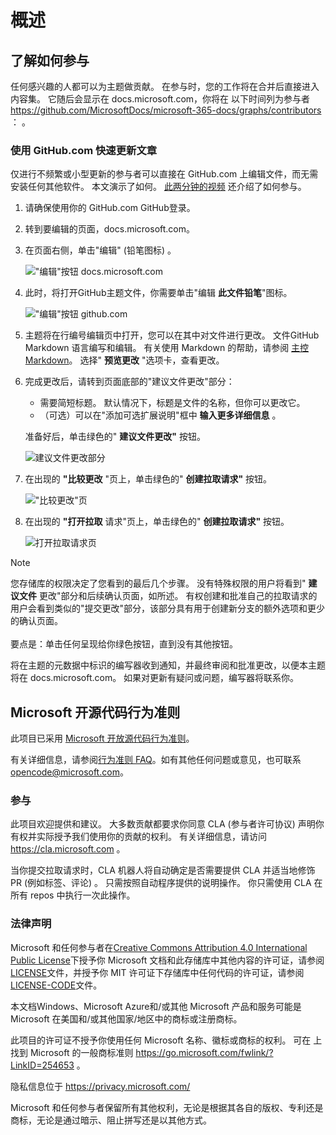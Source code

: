 # <a name="overview"></a>概述

## <a name="learn-how-to-contribute"></a>了解如何参与

任何感兴趣的人都可以为主题做贡献。 在参与时，您的工作将在合并后直接进入内容集。 它随后会显示在 docs.microsoft.com，你将在 以下时间列为参与者 <https://github.com/MicrosoftDocs/microsoft-365-docs/graphs/contributors> ： 。

### <a name="quickly-update-an-article-using-githubcom"></a>使用 GitHub.com 快速更新文章

仅进行不频繁或小型更新的参与者可以直接在 GitHub.com 上编辑文件，而无需安装任何其他软件。 本文演示了如何。 [此两分钟的视频](https://www.microsoft.com/videoplayer/embed/RE1XQTG) 还介绍了如何参与。

1. 请确保使用你的 GitHub.com GitHub登录。
2. 转到要编辑的页面，docs.microsoft.com。
3. 在页面右侧，单击"编辑" (铅笔图标) 。

   !["编辑"按钮 docs.microsoft.com](microsoft-365/media/quick-update-edit.png)

4. 此时，将打开GitHub主题文件，你需要单击"编辑 **此文件铅笔**"图标。

   !["编辑"按钮 github.com](microsoft-365/media/quick-update-github.png)

5. 主题将在行编号编辑页中打开，您可以在其中对文件进行更改。 文件GitHub Markdown 语言编写和编辑。 有关使用 Markdown 的帮助，请参阅 [主控 Markdown](https://guides.github.com/features/mastering-markdown/)。 选择" **预览更改** "选项卡，查看更改。

6. 完成更改后，请转到页面底部的"建议文件更改"部分：

   - 需要简短标题。 默认情况下，标题是文件的名称，但你可以更改它。
   - （可选）可以在"添加可选扩展说明"框中 **输入更多详细信息** 。

   准备好后，单击绿色的" **建议文件更改"** 按钮。

   ![建议文件更改部分](microsoft-365/media/propose-file-change.png)

7. 在出现的 **"比较更改** "页上，单击绿色的" **创建拉取请求"** 按钮。

   !["比较更改"页](microsoft-365/media/comparing-changes-page.png)

8. 在出现的 **"打开拉取** 请求"页上，单击绿色的" **创建拉取请求"** 按钮。

   ![打开拉取请求页](microsoft-365/media/open-a-pull-request-page.png)

> [!NOTE]
> 您存储库的权限决定了您看到的最后几个步骤。 没有特殊权限的用户将看到" **建议文件** 更改"部分和后续确认页面，如所述。 有权创建和批准自己的拉取请求的用户会看到类似的"提交更改"部分，该部分具有用于创建新分支的额外选项和更少的确认页面。<br/><br/>要点是：单击任何呈现给你绿色按钮，直到没有其他按钮。

将在主题的元数据中标识的编写器收到通知，并最终审阅和批准更改，以便本主题将在 docs.microsoft.com。 如果对更新有疑问或问题，编写器将联系你。

## <a name="microsoft-open-source-code-of-conduct"></a>Microsoft 开源代码行为准则

此项目已采用 [Microsoft 开放源代码行为准则](https://opensource.microsoft.com/codeofconduct/)。

有关详细信息，请参阅[行为准则 FAQ](https://opensource.microsoft.com/codeofconduct/faq/)。如有其他任何问题或意见，也可联系 [opencode@microsoft.com](mailto:opencode@microsoft.com)。

### <a name="contributing"></a>参与

此项目欢迎提供和建议。  大多数贡献都要求你同意 CLA (参与者许可协议) 声明你有权并实际授予我们使用你的贡献的权利。 有关详细信息，请访问 <https://cla.microsoft.com> 。

当你提交拉取请求时，CLA 机器人将自动确定是否需要提供 CLA 并适当地修饰 PR (例如标签、评论) 。 只需按照自动程序提供的说明操作。 你只需使用 CLA 在所有 repos 中执行一次此操作。

### <a name="legal-notices"></a>法律声明

Microsoft 和任何参与者在[Creative Commons Attribution 4.0 International Public License](https://creativecommons.org/licenses/by/4.0/legalcode)下授予你 Microsoft 文档和此存储库中其他内容的许可证，请参阅[LICENSE](LICENSE)文件，并授予你 MIT 许可证[](https://opensource.org/licenses/MIT)下存储库中任何代码的许可证，请参阅[LICENSE-CODE](LICENSE-CODE)文件。

本文档Windows、Microsoft Azure和/或其他 Microsoft 产品和服务可能是 Microsoft 在美国和/或其他国家/地区中的商标或注册商标。

此项目的许可证不授予你使用任何 Microsoft 名称、徽标或商标的权利。 可在 上找到 Microsoft 的一般商标准则 <https://go.microsoft.com/fwlink/?LinkID=254653> 。

隐私信息位于 <https://privacy.microsoft.com/>

Microsoft 和任何参与者保留所有其他权利，无论是根据其各自的版权、专利还是商标，无论是通过暗示、阻止拼写还是以其他方式。
